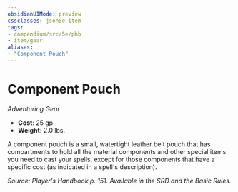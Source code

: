```yaml
---
obsidianUIMode: preview
cssclasses: json5e-item
tags:
- compendium/src/5e/phb
- item/gear
aliases: 
- "Component Pouch"
---
```

# Component Pouch
*Adventuring Gear*  

- **Cost**: 25 gp
- **Weight**: 2.0 lbs.

A component pouch is a small, watertight leather belt pouch that has compartments to hold all the material components and other special items you need to cast your spells, except for those components that have a specific cost (as indicated in a spell's description).

*Source: Player's Handbook p. 151. Available in the SRD and the Basic Rules.*